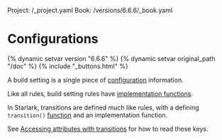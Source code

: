 Project: /_project.yaml
Book: /versions/6.6.6/_book.yaml

# Configurations

{% dynamic setvar version "6.6.6" %}
{% dynamic setvar original_path "/doc" %}
{% include "_buttons.html" %}

A build setting is a single piece of [configuration](/versions/6.6.6/rules/rules#configurations) information.

Like all rules, build setting rules have [implementation functions](https://bazel.build/versions/6.6.6/rules/rules#implementation-function).

In Starlark, transitions are defined much like rules, with a defining
`transition()` [function](lib/transition#transition) and an implementation function.

See [Accessing attributes with transitions](#accessing-attributes-with-transitions)
for how to read these keys.
